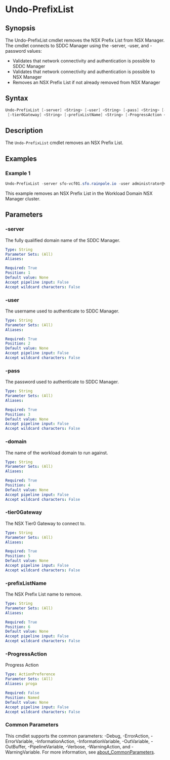 # Undo-PrefixList

## Synopsis

The Undo-PrefixList cmdlet removes the NSX Prefix List from NSX Manager.
The cmdlet connects to SDDC Manager
using the -server, -user, and -password values:

- Validates that network connectivity and authentication is possible to SDDC Manager
- Validates that network connectivity and authentication is possible to NSX Manager
- Removes an NSX Prefix List if not already removed from NSX Manager

## Syntax

```powershell
Undo-PrefixList [-server] <String> [-user] <String> [-pass] <String> [-domain] <String>
 [-tier0Gateway] <String> [-prefixListName] <String> [-ProgressAction <ActionPreference>] [<CommonParameters>]
```

## Description

The `Undo-PrefixList` cmdlet removes an NSX Prefix List.

## Examples

### Example 1

```powershell
Undo-PrefixList -server sfo-vcf01.sfo.rainpole.io -user administrator@vsphere.local -pass VMw@re1! -domain sfo-w01 -tier0Gateway sfo-w01-ec01-t0-gw01 -prefixListName sfo-w01-ec01-t0-gw01-mgmt-prefixlist
```

This example removes an NSX Prefix List in the Workload Domain NSX Manager cluster.

## Parameters

### -server

The fully qualified domain name of the SDDC Manager.

```yaml
Type: String
Parameter Sets: (All)
Aliases:

Required: True
Position: 1
Default value: None
Accept pipeline input: False
Accept wildcard characters: False
```

### -user

The username used to authenticate to SDDC Manager.

```yaml
Type: String
Parameter Sets: (All)
Aliases:

Required: True
Position: 2
Default value: None
Accept pipeline input: False
Accept wildcard characters: False
```

### -pass

The password used to authenticate to SDDC Manager.

```yaml
Type: String
Parameter Sets: (All)
Aliases:

Required: True
Position: 3
Default value: None
Accept pipeline input: False
Accept wildcard characters: False
```

### -domain

The name of the workload domain to run against.

```yaml
Type: String
Parameter Sets: (All)
Aliases:

Required: True
Position: 4
Default value: None
Accept pipeline input: False
Accept wildcard characters: False
```

### -tier0Gateway

The NSX Tier0 Gateway to connect to.

```yaml
Type: String
Parameter Sets: (All)
Aliases:

Required: True
Position: 5
Default value: None
Accept pipeline input: False
Accept wildcard characters: False
```

### -prefixListName

The NSX Prefix List name to remove.

```yaml
Type: String
Parameter Sets: (All)
Aliases:

Required: True
Position: 6
Default value: None
Accept pipeline input: False
Accept wildcard characters: False
```

### -ProgressAction

Progress Action

```yaml
Type: ActionPreference
Parameter Sets: (All)
Aliases: proga

Required: False
Position: Named
Default value: None
Accept pipeline input: False
Accept wildcard characters: False
```

### Common Parameters

This cmdlet supports the common parameters: -Debug, -ErrorAction, -ErrorVariable, -InformationAction, -InformationVariable, -OutVariable, -OutBuffer, -PipelineVariable, -Verbose, -WarningAction, and -WarningVariable. For more information, see [about_CommonParameters](http://go.microsoft.com/fwlink/?LinkID=113216).
